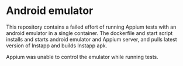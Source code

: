 # Android emulator

This repository contains a failed effort of running Appium tests with an android emulator in a single container.
The dockerfile and start script installs and starts android emulator and Appium server, and pulls latest version of Instapp and builds Instapp apk.

Appium was unable to control the emulator while running tests.
